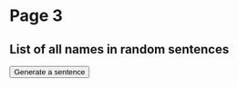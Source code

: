 

<h1> Page 3 </h1>

<h2>List of all names in random sentences</h2>

<button onclick="makeSentence()">Generate a sentence</button>

<p id="demo"></p>

<script>
function makeSentence(){
var person = {
	names: [ "Brian", "Betty", "Fiona", "Freddy", "Mini", "Marvin", "Alice", "Bob", "Jane", "Arthur", "Vincent", "Amy", "He", "She" ],
	verbs: [ "speaks", "jumps", "eats", "runs", "walks" ],
    adverbs: [ "slowly", "quickly", "nicely", "noisily"]
    };

var i;
var text = "";
for (i = 0; i < person.names.length; i++) {

name = person.names[i];
verb = person.verbs[Math.floor(Math.random() * person.verbs.length)];
adv = person.adverbs[Math.floor(Math.random() * person.adverbs.length)];

text+= name + " " + verb + " " + adv + "<br>";

document.getElementById("demo").innerHTML = text;
}

}

</script>

